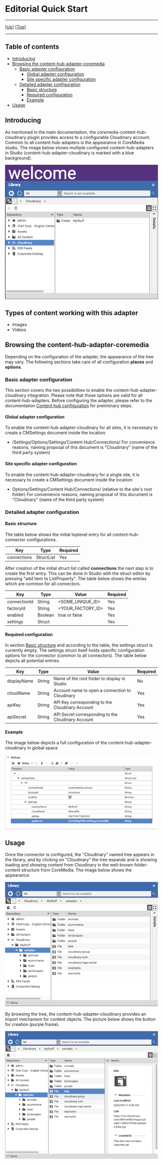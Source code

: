 # Editorial Quick Start

--------------------------------------------------------------------------------

\[[Up](README.md)\] \[[Top](#top)\]

--------------------------------------------------------------------------------

## Table of contents

* [Introducing](#introducing)
* [Browsing the content-hub-adapter-coremedia](#browsing-the-content-hub-adapter-cloudinary)
    * [Basic adapter configuration](#basic-adapter-configuration)
        * [Global adapter configuration](#global-adapter-configuration)
        * [Site specific adapter configuration](#site-specific-adapter-configuration)
    * [Detailed adapter configuration](#detailed-adapter-configuration)
        * [Basic structure](#basic-structure)
        * [Required configuration](#required-configuration)
        * [Example](#example)     
* [Usage](#usage)    

## Introducing

As mentioned in the main documentation, the coremedia-content-hub-cloudinary plugin
provides access to a configurable Cloudinary account. Common to all
content-hub-adapters is the appearance in CoreMedia studio. The image below shows 
multiple configured content-hub-adapters in Studio (content-hub-adapter-cloudinary is marked with a blue background).

![Image1: Studio appearance with configured adapters](images/editorial/editorial-documentation_1.png)

## Types of content working with this adapter
- Images
- Videos
  
## Browsing the content-hub-adapter-coremedia
Depending on the configuration of the adapter, the appearance of the tree may vary. The following sections 
take care of all configuration **places** and **options**.

### Basic adapter configuration
This section covers the two possibilities to enable the content-hub-adapter-cloudinary integration. Please note that those
options are valid for all content-hub-adapters. Before configuring the adapter, please refer to the documentation [Content hub configuration](https://documentation.coremedia.com/cmcc-10/artifacts/2004/webhelp/deployment-en/content/Studio-Contenthub-Configuration.html)
for preliminary steps.

#### Global adapter configuration
To enable the content-hub-adapter-cloudinary for all sites, it is necessary to create a CMSettings document inside the location:
* /Settings/Options/Settings/Content Hub/Connections/
For convenience reasons, naming proposal of this document is "Cloudinary" (name of the third party system)

#### Site specific adapter configuration
To enable the content-hub-adapter-cloudinary for a single site, it is necessary to create a CMSettings document inside the location:
* Options/Settings/Content Hub/Connections/ (relative to the site's root folder)
For convenience reasons, naming proposal of this document is "Cloudinary" (name of the third party system)


### Detailed adapter configuration

#### Basic structure
The table below shows the initial toplevel entry for all content-hub-connector configurations.

| Key         | Type       | Required   |
|-------------|------------|------------|
| connections | StructList | Yes        |

After creation of the initial struct list called **connections** the next step is to create the first entry. This can be done 
in Studio with the struct editor by pressing "add Item to ListProperty". The table below shows the entries which are common for all connectors.

| Key           | Type       | Value                 | Required   |
|---------------|------------|------------           |------------|
| connectionId  | String      | <SOME_UNIQUE_ID>     | Yes        |
| factoryId     | String      | <YOUR_FACTORY_ID>    | Yes        |
| enabled       | Boolean     | true or false        | Yes        |
| settings      | Struct     |                      | Yes        |
          

#### Required configuration
In section [Basic structure](#basic-structure) and according to the table, the settings struct is currently empty.
The settings struct itself holds specific configuration options for the connector (common to all connectors).
The table below depicts all potential entries. 

| Key               | Type       | Value                                                    | Required   |
|---------------    |------------|------------                                              |------------|
| displayName       | String     | Name of the root folder to display in Studio             | No         |
| cloudName         | String     | Account name to open a connection to Cloudinary          | Yes         |
| apiKey            | String     | API Key corresponding to the Cloudinary Account          | Yes         |
| apiSecret         | String     | API Secret corresponding to the Cloudinary Account       | Yes         |

#### Example
The image below depicts a full configuration of the content-hub-adapter-cloudinary in global space

![Image2: Full adapter configuration](images/editorial/editorial-documentation_2.png)

## Usage
Once the connector is configured, the "Cloudinary" named tree appears in the library, and by clicking on "Cloudinary"
the tree expands and is showing loading and showing content from Cloudinary in the well-known folder-content structure from CoreMedia. The image below shows the appearance.

![Image2: Expanded Studio tree](images/editorial/editorial-documentation_3.png)  

By browsing the tree, the content-hub-adapter-cloudinary provides an import mechanism for content objects. The picture below shows the 
button for creation (purple frame).

![Image2: Expanded Studio tree](images/editorial/editorial-documentation_4.png)  
